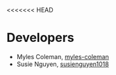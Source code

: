 <<<<<<< HEAD
# Developers

* Myles Coleman, [myles-coleman](https://github.com/myles-coleman)
* Susie Nguyen, [susienguyen1018](https://github.com/susienguyen1018)
